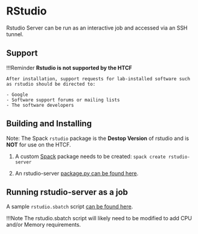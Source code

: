# RStudio

Rstudio Server can be run as an interactive job and accessed via an SSH tunnel.

## Support

!!!Reminder
    **Rstudio is not supported by the HTCF**

    After installation, support requests for lab-installed software such as rstudio should be directed to:

    - Google
    - Software support forums or mailing lists
    - The software developers
    
## Building and Installing

Note: The Spack `rstudio` package is the **Destop Version** of rstudio and is **NOT** for use on the HTCF.

1. A custom [Spack](../../software.md#spack) package needs to be created: `spack create rstudio-server`

2. An rstudio-server [package.py can be found here](package.py).

## Running rstudio-server as a job

A sample `rstudio.sbatch` script [can be found here](rstudio.sbatch).

!!!Note
    The rstudio.sbatch script will likely need to be modified to add CPU and/or Memory requirements.
